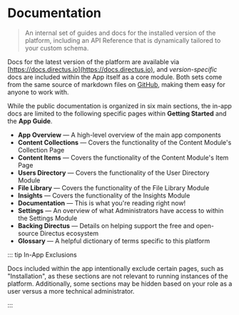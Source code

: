 # Documentation

> An internal set of guides and docs for the installed version of the platform, including an API Reference that is
> dynamically tailored to your custom schema.

Docs for the latest version of the platform are available via [https://docs.directus.io](https://docs.directus.io), and
_version-specific_ docs are included within the App itself as a core module. Both sets come from the same source of
markdown files on [GitHub](https://github.com/directus/directus), making them easy for anyone to work with.

While the public documentation is organized in six main sections, the in-app docs are limited to the following specific
pages within **Getting Started** and the **App Guide**.

- **App Overview** — A high-level overview of the main app components
- **Content Collections** — Covers the functionality of the Content Module's Collection Page
- **Content Items** — Covers the functionality of the Content Module's Item Page
- **Users Directory** — Covers the functionality of the User Directory Module
- **File Library** — Covers the functionality of the File Library Module
- **Insights** — Covers the functionality of the Insights Module
- **Documentation** — This is what you're reading right now!
- **Settings** — An overview of what Administrators have access to within the Settings Module
- **Backing Directus** — Details on helping support the free and open-source Directus ecosystem
- **Glossary** — A helpful dictionary of terms specific to this platform

::: tip In-App Exclusions

Docs included within the app intentionally exclude certain pages, such as "Installation", as these sections are not
relevant to running instances of the platform. Additionally, some sections may be hidden based on your role as a user
versus a more technical administrator.

:::
